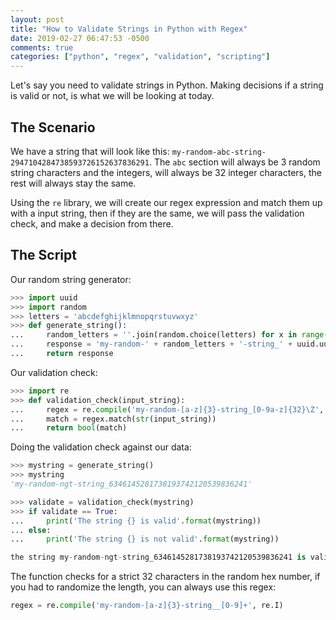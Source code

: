 ```yaml
---
layout: post
title: "How to Validate Strings in Python with Regex"
date: 2019-02-27 06:47:53 -0500
comments: true
categories: ["python", "regex", "validation", "scripting"] 
---
```


Let's say you need to validate strings in Python. Making decisions if a string is valid or not, is what we will be looking at today.

<script src="//ap.lijit.com/www/delivery/fpi.js?z=601358&width=300&height=250"></script> 

## The Scenario

We have a string that will look like this: `my-random-abc-string-2947104284738593726152637836291`. The `abc` section will always be 3 random string characters and the integers, will always be 32 integer characters, the rest will always stay the same.

Using the `re` library, we will create our regex expression and match them up with a input string, then if they are the same, we will pass the validation check, and make a decision from there.

## The Script

Our random string generator:

```python
>>> import uuid
>>> import random
>>> letters = 'abcdefghijklmnopqrstuvwxyz'
>>> def generate_string():
...     random_letters = ''.join(random.choice(letters) for x in range(3))
...     response = 'my-random-' + random_letters + '-string_' + uuid.uuid4().hex
...     return response
```

Our validation check:

```python
>>> import re
>>> def validation_check(input_string):
...     regex = re.compile('my-random-[a-z]{3}-string_[0-9a-z]{32}\Z', re.I)
...     match = regex.match(str(input_string))
...     return bool(match)
```

Doing the validation check against our data:

```python
>>> mystring = generate_string()
>>> mystring
'my-random-ngt-string_6346145281738193742120539836241'

>>> validate = validation_check(mystring)
>>> if validate == True:
...     print('The string {} is valid'.format(mystring))
... else:
...     print('The string {} is not valid'.format(mystring))

the string my-random-ngt-string_6346145281738193742120539836241 is valid
```

The function checks for a strict 32 characters in the random hex number, if you had to randomize the length, you can always use this regex:

```python
regex = re.compile('my-random-[a-z]{3}-string__[0-9]+', re.I)
```


